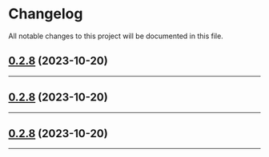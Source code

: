 <!--- BEGIN HEADER -->
# Changelog

All notable changes to this project will be documented in this file.
<!--- END HEADER -->

## [0.2.8](https://github.com/jonas-elias/mercado-software-expert/compare/v0.2.7...v0.2.8) (2023-10-20)


---

## [0.2.8](https://github.com/jonas-elias/mercado-software-expert/compare/v0.2.7...v0.2.8) (2023-10-20)


---

## [0.2.8](https://github.com/jonas-elias/mercado-software-expert/compare/v0.2.7...v0.2.8) (2023-10-20)


---

